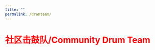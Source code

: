 ```yaml
---
title: ""
permalink: /dramteam/
---
```


# <span style="color:red">**社区击鼓队/Community Drum Team**</span>
